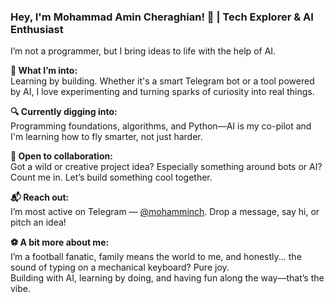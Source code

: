 ### Hey, I'm Mohammad Amin Cheraghian! 🚀 | Tech Explorer & AI Enthusiast

I’m not a programmer, but I bring ideas to life with the help of AI.

**🧠 What I’m into:**  
Learning by building. Whether it's a smart Telegram bot or a tool powered by AI, I love experimenting and turning sparks of curiosity into real things.

**🔍 Currently digging into:**  
Programming foundations, algorithms, and Python—AI is my co-pilot and I'm learning how to fly smarter, not just harder.

**🤝 Open to collaboration:**  
Got a wild or creative project idea? Especially something around bots or AI? Count me in. Let’s build something cool together.

**📬 Reach out:**  
I’m most active on Telegram — [@mohamminch](https://t.me/mohamminch). Drop a message, say hi, or pitch an idea!

**⚽ A bit more about me:**  
I’m a football fanatic, family means the world to me, and honestly... the sound of typing on a mechanical keyboard? Pure joy.  
Building with AI, learning by doing, and having fun along the way—that’s the vibe.
